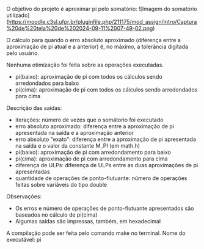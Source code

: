 O objetivo do projeto é aproximar pi pelo somatório:
![Imagem do somatório utilizado] (https://moodle.c3sl.ufpr.br/pluginfile.php/211175/mod_assign/intro/Captura%20de%20tela%20de%202024-09-11%2007-49-02.png)

O cálculo para quando o erro absoluto aproximado (diferença entre a aproximação de pi atual e a anterior) é, no máximo, a tolerância digitada pelo usuário.

Nenhuma otimização foi feita sobre as operações executadas. 
  - pi(baixo): aproximação de pi com todos os cálculos sendo arredondados para baixo
  - pi(cima): aproximação de pi com todos os cálculos sendo arredondados para cima

Descrição das saídas:
  - iterações: número de vezes que o somátorio foi executado
  - erro absoluto aproximado: diferença entre a aproximação de pi apresentada na saída e a aproximação anterior
  - erro absoluto "exato": diferença entre a aproximação de pi apresentada na saída e o valor da constante M_PI (em math.h)
  - pi(baixo): aproximação de pi com arredondamento para baixo
  - pi(cima): aproximação de pi com arredondamento para cima
  - diferença de ULPs: diferença de ULPs entre as duas aproximações de pi apresentadas
  - quantidade de operações de ponto-flutuante: número de operações feitas sobre variáveis do tipo double 


Observações:
  - Os erros e número de operações de ponto-flutuante apresentados são baseados no cálculo de pi(cima)
  - Algumas saídas são impressas, também, em hexadecimal

A compilação pode ser feita pelo comando make no terminal. 
Nome do executável: pi